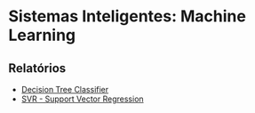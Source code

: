 # Sistemas Inteligentes: Machine Learning

## Relatórios
- [Decision Tree Classifier](essay/DecisionTreeClassifier.md)
- [SVR - Support Vector Regression](essay/SVR.md)

